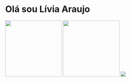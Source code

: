 # Olá sou Lívia Araujo

<div>
  <img height="180em" src="https://github-readme-stats.vercel.app/api?username=liviatec&show_icons=true&theme=radical"/>
    <img height="180em" src="https://github-readme-stats.vercel.app/api/top-langs/?username=liviatec&layout=compact&langs_count=16&theme=dracula"/>
  <img src="https://github-readme-stats.vercel.app/api/top-langs/?username=liviatec&hide_progress=true"/>
</div>
